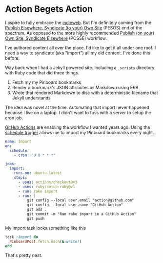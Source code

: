 <template data-parse>2022-10-13</template>

# Action Begets Action

I aspire to fully embrace the [indieweb](https://indieweb.org).
But I'm definitely coming from the [Publish Elsewhere, Syndicate (to your) Own Site](https://indieweb.org/PESOS) (PESOS) end of the spectrum.
As opposed to the more highly recommended [Publish (on your) Own Site, Syndicate Elsewhere](https://indieweb.org/POSSE) (POSSE) workflow.

I've authored content all over the place.
I'd like to get it all under one roof.
I need a way to syndicate (aka "import") all my old content.
I've done this before.

Way back when I had a Jekyll powered site.
Including a `_scripts` directory with Ruby code that did three things.

1. Fetch my my Pinboard bookmarks
2. Render a bookmark's JSON attributes as Markdown using ERB
3. Wrote that rendered Markdown to disc with a deterministic filename that Jekyll understands

The idea was novel at the time.
Automating that import never happened because I live on a laptop.
I didn't want to fuss with a server to setup the cron job.

[GitHub Actions](https://github.com/features/actions) are enabling the workflow I wanted years ago.
Using the [schedule trigger](https://docs.github.com/en/actions/using-workflows/events-that-trigger-workflows#schedule) allows me to import my Pinboard bookmarks every night.

```yml
name: Import
on:
  schedule:
    - cron: "0 0 * * *"

jobs:
  import:
    runs-on: ubuntu-latest
    steps:
      - uses: actions/checkout@v3
      - uses: ruby/setup-ruby@v1
      - run: rake import
      - run: |
          git config --local user.email "action@github.com"
          git config --local user.name "GitHub Action"
          git add .
          git commit -m "Ran rake import in a GitHub Action"
          git push
```

My import task looks something like this

```ruby
task :import do
  PinboardPost.fetch.each(&:write!)
end
```

That's pretty neat.